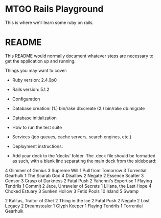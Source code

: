 # MTGO Rails Playground

This is where we'll learn some ruby on rails.

# README

This README would normally document whatever steps are necessary to get the
application up and running.

Things you may want to cover:

* Ruby version: 2.4.0p0

* Rails version: 5.1.2

* Configuration

* Database creation: (1.) bin/rake db:create (2.) bin/rake db:migrate

* Database initialization

* How to run the test suite

* Services (job queues, cache servers, search engines, etc.)

* Deployment instructions:

* Add your deck to the 'decks' folder. The .deck file should be formatted as such, with a blank line separating the main deck from the sideboard:

4 Glimmer of Genius
3 Supreme Will
1 Pull from Tomorrow
3 Torrential Gearhulk
1 The Scarab God
4 Disallow
2 Negate
2 Essence Scatter
3 Censor
3 Grasp of Darkness
2 Fatal Push
2 Yahenni's Expertise
1 Flaying Tendrils
1 Commit
2 Jace, Unraveler of Secrets
1 Liliana, the Last Hope
4 Choked Estuary
3 Sunken Hollow
3 Fetid Pools
10 Island
5 Swamp

2 Kalitas, Traitor of Ghet
2 Thing in the Ice
2 Fatal Push
2 Negate
2 Lost Legacy
2 Dreamstealer
1 Glyph Keeper
1 Flaying Tendrils
1 Torrential Gearhulk
